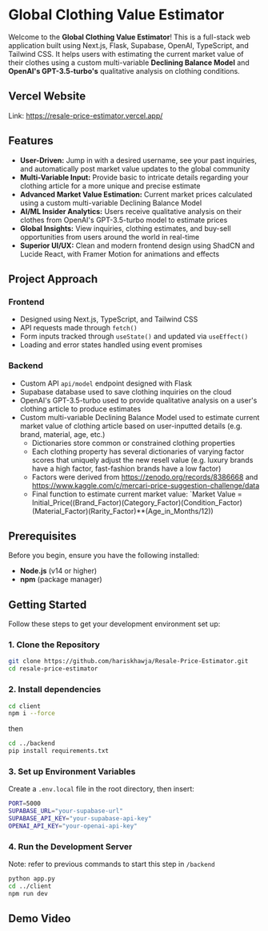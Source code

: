 # Global Clothing Value Estimator

Welcome to the **Global Clothing Value Estimator**! This is a full-stack web application built using Next.js, Flask, Supabase, OpenAI, TypeScript, and Tailwind CSS. It helps users with estimating the current market value of their clothes using a custom multi-variable **Declining Balance Model** and **OpenAI's GPT-3.5-turbo's** qualitative analysis on clothing conditions.

## Vercel Website
Link: https://resale-price-estimator.vercel.app/

## Features
- **User-Driven:** Jump in with a desired username, see your past inquiries, and automatically post market value updates to the global community
- **Multi-Variable Input:** Provide basic to intricate details regarding your clothing article for a more unique and precise estimate
- **Advanced Market Value Estimation:** Current market prices calculated using a custom multi-variable Declining Balance Model
- **AI/ML Insider Analytics:** Users receive qualitative analysis on their clothes from OpenAI's GPT-3.5-turbo model to estimate prices
- **Global Insights:** View inquiries, clothing estimates, and buy-sell opportunities from users around the world in real-time
- **Superior UI/UX:** Clean and modern frontend design using ShadCN and Lucide React, with Framer Motion for animations and effects

## Project Approach

### Frontend
- Designed using Next.js, TypeScript, and Tailwind CSS
- API requests made through `fetch()`
- Form inputs tracked through `useState()` and updated via `useEffect()`
- Loading and error states handled using event promises

### Backend
- Custom API `api/model` endpoint designed with Flask
- Supabase database used to save clothing inquiries on the cloud
- OpenAI's GPT-3.5-turbo used to provide qualitative analysis on a user's clothing article to produce estimates
- Custom multi-variable Declining Balance Model used to estimate current market value of clothing article based on user-inputted details (e.g. brand, material, age, etc.)
  - Dictionaries store common or constrained clothing properties
  - Each clothing property has several dictionaries of varying factor scores that uniquely adjust the new resell value (e.g. luxury brands have a high factor, fast-fashion brands have a low factor)
  - Factors were derived from https://zenodo.org/records/8386668 and https://www.kaggle.com/c/mercari-price-suggestion-challenge/data
  - Final function to estimate current market value: `Market Value = Initial_Price((Brand_Factor)(Category_Factor)(Condition_Factor)(Material_Factor)(Rarity_Factor)**(Age_in_Months/12))
  
## Prerequisites

Before you begin, ensure you have the following installed:

- **Node.js** (v14 or higher)
- **npm** (package manager)

## Getting Started

Follow these steps to get your development environment set up:

### 1. Clone the Repository

```bash
git clone https://github.com/hariskhawja/Resale-Price-Estimator.git
cd resale-price-estimator
```

### 2. Install dependencies

```bash
cd client
npm i --force
```

then

```bash
cd ../backend
pip install requirements.txt
```

### 3. Set up Environment Variables
Create a `.env.local` file in the root directory, then insert:
```bash
PORT=5000
SUPABASE_URL="your-supabase-url"
SUPABASE_API_KEY="your-supabase-api-key"
OPENAI_API_KEY="your-openai-api-key"
```

### 4. Run the Development Server
Note: refer to previous commands to start this step in `/backend`

```bash
python app.py
cd ../client
npm run dev
```

## Demo Video

